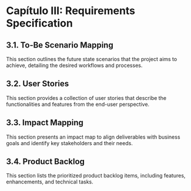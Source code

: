 # Capítulo III: Requirements Specification

## 3.1. To-Be Scenario Mapping
This section outlines the future state scenarios that the project aims to achieve, detailing the desired workflows and processes.

## 3.2. User Stories
This section provides a collection of user stories that describe the functionalities and features from the end-user perspective.

## 3.3. Impact Mapping
This section presents an impact map to align deliverables with business goals and identify key stakeholders and their needs.

## 3.4. Product Backlog
This section lists the prioritized product backlog items, including features, enhancements, and technical tasks.
